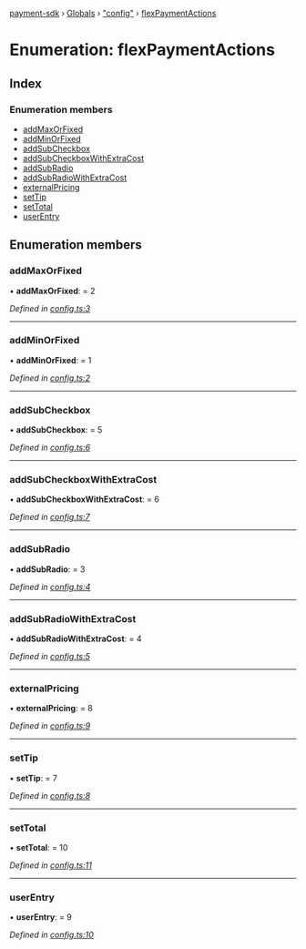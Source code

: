 [payment-sdk](../README.md) › [Globals](../globals.md) › ["config"](../modules/_config_.md) › [flexPaymentActions](_config_.flexpaymentactions.md)

# Enumeration: flexPaymentActions

## Index

### Enumeration members

* [addMaxOrFixed](_config_.flexpaymentactions.md#addmaxorfixed)
* [addMinOrFixed](_config_.flexpaymentactions.md#addminorfixed)
* [addSubCheckbox](_config_.flexpaymentactions.md#addsubcheckbox)
* [addSubCheckboxWithExtraCost](_config_.flexpaymentactions.md#addsubcheckboxwithextracost)
* [addSubRadio](_config_.flexpaymentactions.md#addsubradio)
* [addSubRadioWithExtraCost](_config_.flexpaymentactions.md#addsubradiowithextracost)
* [externalPricing](_config_.flexpaymentactions.md#externalpricing)
* [setTip](_config_.flexpaymentactions.md#settip)
* [setTotal](_config_.flexpaymentactions.md#settotal)
* [userEntry](_config_.flexpaymentactions.md#userentry)

## Enumeration members

###  addMaxOrFixed

• **addMaxOrFixed**: = 2

*Defined in [config.ts:3](https://github.com/XcooBee/payment-sdk-js/blob/f33edaa/src/config.ts#L3)*

___

###  addMinOrFixed

• **addMinOrFixed**: = 1

*Defined in [config.ts:2](https://github.com/XcooBee/payment-sdk-js/blob/f33edaa/src/config.ts#L2)*

___

###  addSubCheckbox

• **addSubCheckbox**: = 5

*Defined in [config.ts:6](https://github.com/XcooBee/payment-sdk-js/blob/f33edaa/src/config.ts#L6)*

___

###  addSubCheckboxWithExtraCost

• **addSubCheckboxWithExtraCost**: = 6

*Defined in [config.ts:7](https://github.com/XcooBee/payment-sdk-js/blob/f33edaa/src/config.ts#L7)*

___

###  addSubRadio

• **addSubRadio**: = 3

*Defined in [config.ts:4](https://github.com/XcooBee/payment-sdk-js/blob/f33edaa/src/config.ts#L4)*

___

###  addSubRadioWithExtraCost

• **addSubRadioWithExtraCost**: = 4

*Defined in [config.ts:5](https://github.com/XcooBee/payment-sdk-js/blob/f33edaa/src/config.ts#L5)*

___

###  externalPricing

• **externalPricing**: = 8

*Defined in [config.ts:9](https://github.com/XcooBee/payment-sdk-js/blob/f33edaa/src/config.ts#L9)*

___

###  setTip

• **setTip**: = 7

*Defined in [config.ts:8](https://github.com/XcooBee/payment-sdk-js/blob/f33edaa/src/config.ts#L8)*

___

###  setTotal

• **setTotal**: = 10

*Defined in [config.ts:11](https://github.com/XcooBee/payment-sdk-js/blob/f33edaa/src/config.ts#L11)*

___

###  userEntry

• **userEntry**: = 9

*Defined in [config.ts:10](https://github.com/XcooBee/payment-sdk-js/blob/f33edaa/src/config.ts#L10)*
